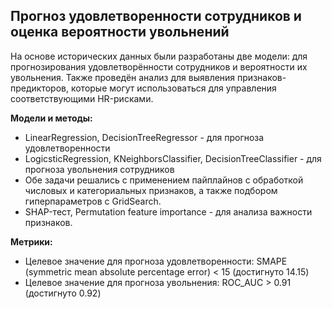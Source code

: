 ## Прогноз удовлетворенности сотрудников и оценка вероятности увольнений

На основе исторических данных были разработаны две модели: для прогнозирования удовлетворённости сотрудников и вероятности их увольнения. Также проведён анализ для выявления признаков-предикторов, которые могут использоваться для управления соответствующими HR-рисками.

**Модели и методы:**
- LinearRegression, DecisionTreeRegressor - для прогноза удовлетворенности
- LogicsticRegression, KNeighborsClassifier, DecisionTreeClassifier - для прогноза увольнения сотрудников
- Обе задачи решались с применением пайплайнов с обработкой числовых и категориальных признаков, а также подбором гиперпараметров с GridSearch.
- SHAP-тест, Permutation feature importance - для анализа важности признаков.


**Метрики:** 
- Целевое значение для прогноза удовлетворенности: SMAPE (symmetric mean absolute percentage error) < 15 (достигнуто 14.15)
- Целевое значение для прогноза увольнения: ROC_AUC > 0.91 (достигнуто 0.92)
